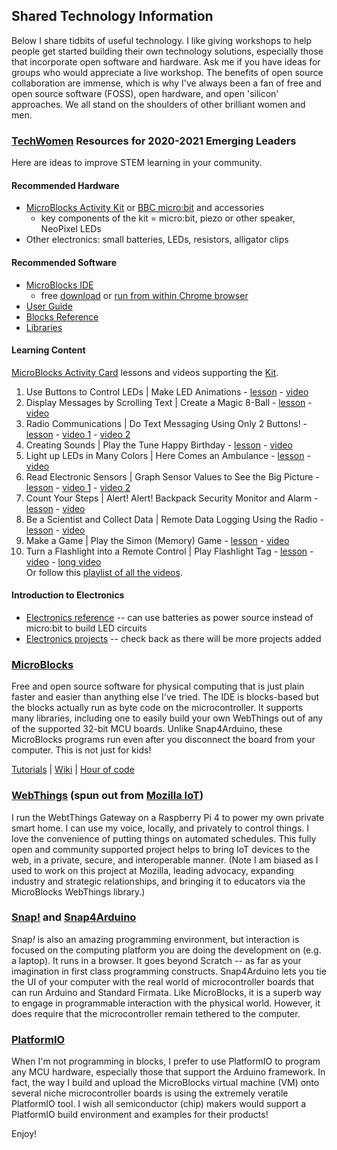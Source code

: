## Shared Technology Information

Below I share tidbits of useful technology. I like giving workshops to help people get started building their own technology solutions, especially those that incorporate open software and hardware. Ask me if you have ideas for groups who would appreciate a live workshop. The benefits of open source collaboration are immense, which is why I've always been a fan of free and open source software (FOSS), open hardware, and open 'silicon' approaches. We all stand on the shoulders of other brilliant women and men.

### [TechWomen](https://techwomen.org) Resources for 2020-2021 Emerging Leaders

Here are ideas to improve STEM learning in your community.

#### Recommended Hardware 
* [MicroBlocks Activity Kit](https://www.okdo.com/us/p/okdo-microblocks-classroom-activity-kit/) or [BBC micro:bit](https://microbit.org/buy/) and accessories
  * key components of the kit = micro:bit, piezo or other speaker, NeoPixel LEDs
* Other electronics: small batteries, LEDs, resistors, alligator clips

#### Recommended Software 
* [MicroBlocks IDE](http://microblocks.fun/)
  * free [download](http://microblocks.fun/download) or [run from within Chrome browser](http://microblocks.fun/mbrun)
* [User Guide](https://wiki.microblocks.fun/ide)
* [Blocks Reference](https://wiki.microblocks.fun/reference_manual)
* [Libraries](https://wiki.microblocks.fun/libraries)
  
#### Learning Content
[MicroBlocks Activity Card](http://microblocks.fun/learn) lessons and videos supporting the [Kit](https://wiki.microblocks.fun/en/kits/okdoactivitykitmicrobit).
1. Use Buttons to Control LEDs | Make LED Animations - [lesson](https://wiki.microblocks.fun/card_1_buttons_led_display.pdf) - [video](https://youtu.be/Pu1jFMuyDpE)
2. Display Messages by Scrolling Text | Create a Magic 8-Ball - [lesson](https://wiki.microblocks.fun/card_2_scrolling_magic_8-ball.pdf) - [video](https://youtu.be/igRhAvRpAqI)
3. Radio Communications | Do Text Messaging Using Only 2 Buttons! - [lesson](https://wiki.microblocks.fun/card_3_radio_texting.pdf) - [video 1](https://youtu.be/o3Mly7wOMOM) - [video 2](https://youtu.be/0ISMFgFI-kY)
4. Creating Sounds | Play the Tune Happy Birthday - [lesson](https://wiki.microblocks.fun/card_4_sound_music-small.pdf) - [video](https://youtu.be/wUXRA6ddepI)
5. Light up LEDs in Many Colors | Here Comes an Ambulance - [lesson](https://wiki.microblocks.fun/card_5_colorful_leds_ambulance.pdf) - [video](https://youtu.be/HMQY5n7dhsc)
6. Read Electronic Sensors | Graph Sensor Values to See the Big Picture - [lesson](https://wiki.microblocks.fun/card_6_sensors_graphing-small.pdf) - [video 1](https://youtu.be/t-X5qIZYqhY) - [video 2](https://youtu.be/Zh-b2QMKRnM)
7. Count Your Steps | Alert! Alert! Backpack Security Monitor and Alarm - [lesson](https://wiki.microblocks.fun/card_7_step_counter_motion.pdf) - [video](https://youtu.be/KIOewCLBb3U)
8. Be a Scientist and Collect Data | Remote Data Logging Using the Radio - [lesson](https://wiki.microblocks.fun/card_8_data_logging.pdf) - [video](https://youtu.be/ZBU6l-4XjQw)
9. Make a Game | Play the Simon (Memory) Game - [lesson](https://wiki.microblocks.fun/card_9_games_simon-small.pdf) - [video](https://youtu.be/oKuQvBGw41o)
10. Turn a Flashlight into a Remote Control | Play Flashlight Tag - [lesson](https://wiki.microblocks.fun/card_10_flashlight_remote_tag.pdf) - [video](https://youtu.be/AhnheX1g_nU) - [long video](https://youtu.be/VMPMrNIcQtw) <br>
Or follow this [playlist of all the videos](https://youtube.com/playlist?list=PLHsB9Dgp_QuN00KnVoIxXSjtI0U8CxHw6).

#### Introduction to Electronics
* [Electronics reference](https://wiki.microblocks.fun/electronics/working_with_electronics) -- can use batteries as power source instead of micro:bit to build LED circuits
* [Electronics projects](https://wiki.microblocks.fun/en/electronics) -- check back as there will be more projects added

### [MicroBlocks](http://microblocks.fun)

Free and open source software for physical computing that is just plain faster and easier than anything else I've tried. The IDE is blocks-based but the blocks actually run as byte code on the microcontroller. It supports many libraries, including one to easily build your own WebThings out of any of the supported 32-bit MCU boards. Unlike Snap4Arduino, these MicroBlocks programs run even after you disconnect the board from your computer. This is not just for kids!

[Tutorials](http://microblocks.fun/learn) | [Wiki](https://wiki.microblocks.fun) | [Hour of code](https://gpblocks.org/hourOfCode2018/microbitIntro/)

### [WebThings](https://webthings.io) (spun out from [Mozilla IoT](https://iot.mozilla.org))

I run the WebtThings Gateway on a Raspberry Pi 4 to power my own private smart home. I can use my voice, locally, and privately to control things. I love the convenience of putting things on automated schedules. This fully open and community supported project helps to bring IoT devices to the web, in a private, secure, and interoperable manner. (Note I am biased as I used to work on this project at Mozilla, leading advocacy, expanding industry and strategic relationships, and bringing it to educators via the MicroBlocks WebThings library.)

### [Snap!](https://snap.berkeley.edu/) and [Snap4Arduino](http://snap4arduino.rocks/)

Snap<i>!</i> is also an amazing programming environment, but interaction is focused on the computing platform you are doing the development on (e.g. a laptop). It runs in a browser. It goes beyond Scratch -- as far as your imagination in first class programming constructs. 
Snap4Arduino lets you tie the UI of your computer with the real world of microcontroller boards that can run Arduino and Standard Firmata. Like MicroBlocks, it is a superb way to engage in programmable interaction with the physical world. However, it does require that the microcontroller remain tethered to the computer.

### [PlatformIO](https://platformio.org)

When I'm not programming in blocks, I prefer to use PlatformIO to program any MCU hardware, especially those that support the Arduino framework. In fact, the way I build and upload the MicroBlocks virtual machine (VM) onto several niche microcontroller boards is using the extremely veratile PlatformIO tool. I wish all semiconductor (chip) makers would support a PlatformIO build environment and examples for their products!

Enjoy!
